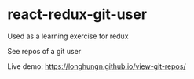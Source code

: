 # react-redux-git-user
Used as a learning exercise for redux

See repos of a git user

Live demo:
https://longhungn.github.io/view-git-repos/

